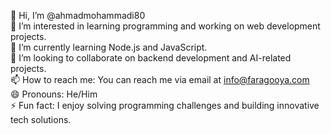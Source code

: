 👋 Hi, I’m @ahmadmohammadi80  
👀 I’m interested in learning programming and working on web development projects.  
🌱 I’m currently learning Node.js and JavaScript.  
💞️ I’m looking to collaborate on backend development and AI-related projects.  
📫 How to reach me: You can reach me via email at info@faragooya.com  
😄 Pronouns: He/Him  
⚡ Fun fact: I enjoy solving programming challenges and building innovative tech solutions.
<!---
ahmadmohammadi80/ahmadmohammadi80 is a ✨ special ✨ repository because its `README.md` (this file) appears on your GitHub profile.
You can click the Preview link to take a look at your changes.
--->
